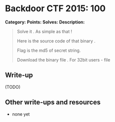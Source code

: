 # Backdoor CTF 2015: 100
**Category:** 
**Points:** 
**Solves:** 
**Description:** 

> Solve it . As simple as that !
> 
> Here is the source code of that binary .
> 
> Flag is the md5 of secret string.
> 
> 
> 
> Download the binary file . For 32bit users - file<div>

## Write-up

(TODO)

## Other write-ups and resources

* none yet